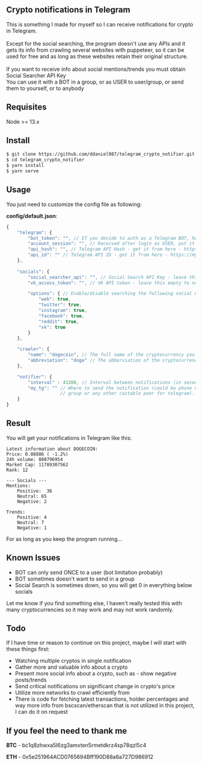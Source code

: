 ## Crypto notifications in Telegram 

 This is something I made for myself so I can receive notifications for crypto in Telegram.<br><br>
 Except for the social searching, the program doesn't use any APIs and it gets its info from crawling several websites with puppeteer, so it can be used for free and as long as these websites retain their original structure.
 <br><br>If you want to receive info about social mentions/trends you must obtain Social Searcher API Key
<br>You can use it with a BOT in a group, or as USER to user/group, or send them to yourself, or to anybody

## Requisites
Node >= 13.x

## Install
```bash
$ git clone https://github.com/ddaniel987/telegram_crypto_notifier.git
$ cd telegram_crypto_notifier
$ yarn install
$ yarn serve
```

## Usage
You just need to customize the config file as following: 

**config/default.json**:

```javascript
{
    "telegram": {
        "bot_token": "", // If you decide to auth as a Telegram BOT, here goes it's token
        "account_session": "", // Received after login as USER, put it here to avoid logging in again
        "api_hash": "", // Telegram API Hash - get it from here - https://my.telegram.org/
        "api_id": "" // Telegram API ID - get it from here - https://my.telegram.org/,
    },
    
    "socials": {
        "social_searcher_api": "", // Social Search API Key - leave this empty to not receive social information
        "vk_access_token": "", // VK API token - leave this empty to not receive social information

        "options": { // Enable/disable searching the following social networks
            "web": true,
            "twitter": true,
            "instagram": true,
            "facebook": true,
            "reddit": true,
            "vk": true
        }
    },

    "crawler": {
        "name": "dogecoin", // The full name of the cryptocurrency you want to crawl info for
        "abbreviation": "doge" // The abberviation of the cryptocurrency you want to crawl info for
    },

    "notifier": {
        "interval" : 43200, // Interval between notifications (in seconds)
        "my_tg": "" // Where to send the notification (could be phone number, username,
                    // group or any other castable peer for telegram).
    }
}
```

## Result
You will get your notifications in Telegram like this:

```text
Latest information about DOGECOIN:
Price: 0.08886 ( -1.2%)
24h volume: 880796954
Market Cap: 11789307562
Rank: 12

--- Socials ---
Mentions: 
    Positive:  36 
    Neutral: 65
    Negative: 2

Trends: 
    Positive: 4
    Neutral: 7
    Negative: 1
```

For as long as you keep the program running...

## Known Issues
- BOT can only send ONCE to a user (bot limitation probably)
- BOT sometimes doesn't want to send in a group
- Social Search is sometimes down, so you will get 0 in everything below socials

Let me know if you find something else, I haven't really tested this with many cryptocurrencies so it may work and may not work randomly.

## Todo
If I have time or reason to continue on this project, maybe I will start with these things first:

- Watching multiple cryptos in single notification
- Gather more and valuable info about a crypto
- Present more social info about a crypto, such as - show negative posts/trends
- Send critical notifications on significant change in crypto's price
- Utilize more networks to crawl efficiently from
- There is code for fetching latest transactions, holder percentages and way more info from bscscan/etherscan that is not utilized in this project, I can do it on request

## If you feel the need to thank me
**BTC** - bc1q8zhwxa5l6zg3amxten5rmetdkrz4sp78qzl5c4

**ETH** - 0x5e251964ACD0765694Bff190D88a6a727D986912
